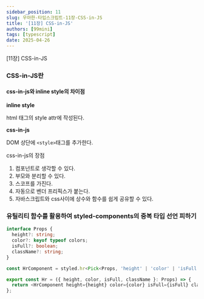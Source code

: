 ```yaml
---
sidebar_position: 11
slug: 우아한-타입스크립트-11장-CSS-in-JS
title: '[11장] CSS-in-JS'
authors: [99mini]
tags: [typescript]
date: 2025-04-26
---
```


[11장] CSS-in-JS

<!-- truncate -->

### CSS-in-JS란

#### css-in-js와 inline style의 차이점

**inline style**

html 태그의 style attr에 작성된다.

**css-in-js**

DOM 상단에 `<style>`태그를 추가한다.

css-in-js의 장점

1. 컴포넌트로 생각할 수 있다.
2. 부모와 분리할 수 있다.
3. 스코프를 가진다.
4. 자동으로 벤더 프리픽스가 붙는다.
5. 자바스크립트와 css사이에 상수와 함수를 쉽게 공유할 수 있다.
### 유틸리티 함수를 활용하여 styled-components의 중복 타입 선언 피하기

```typescript
interface Props {
  height?: string;
  color?: keyof typeof colors;
  isFull?: boolean;
  className?: string;
}

const HrComponent = styled.hr<Pick<Props, 'height' | 'color' | 'isFull'>>``;

export const Hr = ({ height, color, isFull, className }: Props) => {
  return <HrComponent height={height} color={color} isFull={isFull} className={className} />;
};
```

